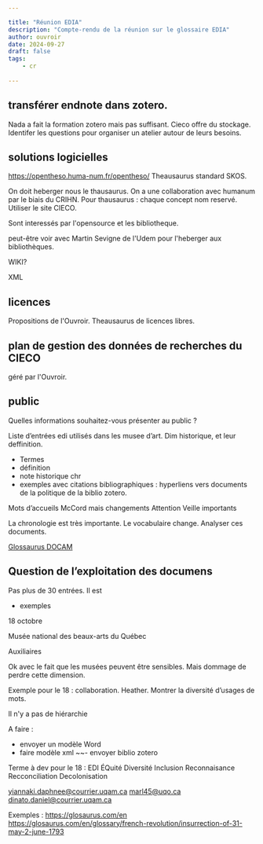```yaml
---

title: "Réunion EDIA"
description: "Compte-rendu de la réunion sur le glossaire EDIA"
author: ouvroir
date: 2024-09-27
draft: false
tags:
    - cr 
    
---
```


## transférer endnote dans zotero. 

Nada a fait la formation zotero mais pas suffisant. 
Cieco offre du stockage. 
Identifer les questions pour organiser un atelier autour de leurs besoins. 


## solutions logicielles
https://opentheso.huma-num.fr/opentheso/
Theausaurus standard SKOS.

On doit heberger nous le thausaurus. On a une collaboration avec humanum par le biais du CRIHN. 
Pour thausaurus : chaque concept nom reservé. Utiliser le site CIECO.

Sont interessés par l'opensource et les bibliotheque. 

peut-être voir avec Martin Sevigne de l'Udem pour l'heberger aux bibliothèques.  

WIKI?

XML


## licences

Propositions de l'Ouvroir. 
Theausaurus de licences libres. 

## plan de gestion des données de recherches du CIECO 

géré par l'Ouvroir.

## public 

Quelles informations souhaitez-vous présenter au public ?


Liste d’entrées edi utilisés dans les musee d’art. 
Dim historique, et leur deffinition. 

- Termes
- définition
- note historique chr
- exemples avec citations bibliographiques : hyperliens vers documents de la politique de la biblio zotero.

Mots d’accueils McCord mais changements
Attention 
Veille importants

La chronologie est très importante. Le vocabulaire change.
Analyser ces documents.

[Glossaurus DOCAM](https://www.docam.ca/en/about-the-glossaurus.html)

## Question de l’exploitation des documens

Pas plus de 30 entrées. Il est 
- exemples

18 octobre

Musée national des beaux-arts du Québec

Auxiliaires

Ok avec le fait que les musées peuvent être sensibles.
Mais dommage de perdre cette dimension.

Exemple pour le 18 : collaboration. Heather.
Montrer la diversité d’usages de mots.

Il n'y a pas de hiérarchie

A faire : 
- envoyer un modèle Word 
- faire modèle xml
~~- envoyer biblio zotero


Terme à dev pour le 18 : 
EDI
ÉQuité 
Diversité
Inclusion
Reconnaisance 
Recconciliation
Decolonisation


yiannaki.daphnee@courrier.uqam.ca
marl45@uqo.ca
dinato.daniel@courrier.uqam.ca


Exemples : 
https://glosaurus.com/en
https://glosaurus.com/en/glossary/french-revolution/insurrection-of-31-may-2-june-1793